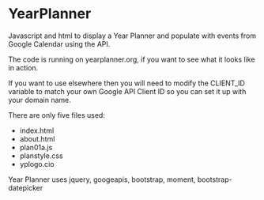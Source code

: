 # YearPlanner
Javascript and html to display a Year Planner and populate with events from Google Calendar using the API. 

The code is running on yearplanner.org, if you want to see what it looks like in action. 

If you want to use elsewhere then you will need to modify the CLIENT_ID variable to match your own Google API Client ID so you can set it up with your domain name. 

There are only five files used:

- index.html
- about.html
- plan01a.js
- planstyle.css
- yplogo.cio

Year Planner uses jquery, googeapis, bootstrap, moment, bootstrap-datepicker


